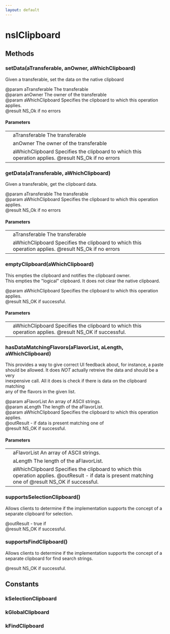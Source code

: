 ```yaml
---
layout: default
---
```


# nsIClipboard #

## Methods ##

### setData(aTransferable, anOwner, aWhichClipboard) ###
  
Given a transferable, set the data on the native clipboard  
  
@param  aTransferable The transferable  
@param  anOwner The owner of the transferable  
@param  aWhichClipboard Specifies the clipboard to which this operation applies.  
@result NS_Ok if no errors  
  

#### Parameters ####

<table>

<tr>
<td></td>
<td>aTransferable The transferable  
</td>
</tr>

<tr>
<td></td>
<td>anOwner The owner of the transferable  
</td>
</tr>

<tr>
<td></td>
<td>aWhichClipboard Specifies the clipboard to which this operation applies.  
@result NS_Ok if no errors  
</td>
</tr>

</table>

### getData(aTransferable, aWhichClipboard) ###
  
Given a transferable, get the clipboard data.  
  
@param  aTransferable The transferable  
@param  aWhichClipboard Specifies the clipboard to which this operation applies.  
@result NS_Ok if no errors  
  

#### Parameters ####

<table>

<tr>
<td></td>
<td>aTransferable The transferable  
</td>
</tr>

<tr>
<td></td>
<td>aWhichClipboard Specifies the clipboard to which this operation applies.  
@result NS_Ok if no errors  
</td>
</tr>

</table>

### emptyClipboard(aWhichClipboard) ###
  
This empties the clipboard and notifies the clipboard owner.  
This empties the "logical" clipboard. It does not clear the native clipboard.  
  
@param  aWhichClipboard Specifies the clipboard to which this operation applies.  
@result NS_OK if successful.  
  

#### Parameters ####

<table>

<tr>
<td></td>
<td>aWhichClipboard Specifies the clipboard to which this operation applies.  
@result NS_OK if successful.  
</td>
</tr>

</table>

### hasDataMatchingFlavors(aFlavorList, aLength, aWhichClipboard) ###
  
This provides a way to give correct UI feedback about, for instance, a paste   
should be allowed. It does _NOT_ actually retreive the data and should be a very  
inexpensive call. All it does is check if there is data on the clipboard matching  
any of the flavors in the given list.  
  
@param  aFlavorList     An array of ASCII strings.  
@param  aLength         The length of the aFlavorList.  
@param  aWhichClipboard Specifies the clipboard to which this operation applies.  
@outResult - if data is present matching one of   
@result NS_OK if successful.  
  

#### Parameters ####

<table>

<tr>
<td></td>
<td>aFlavorList     An array of ASCII strings.  
</td>
</tr>

<tr>
<td></td>
<td>aLength         The length of the aFlavorList.  
</td>
</tr>

<tr>
<td></td>
<td>aWhichClipboard Specifies the clipboard to which this operation applies.  
@outResult - if data is present matching one of   
@result NS_OK if successful.  
</td>
</tr>

</table>

### supportsSelectionClipboard() ###
  
Allows clients to determine if the implementation supports the concept of a   
separate clipboard for selection.  
  
@outResult - true if   
@result NS_OK if successful.  
  

### supportsFindClipboard() ###
  
Allows clients to determine if the implementation supports the concept of a  
separate clipboard for find search strings.  
  
@result NS_OK if successful.  
  

## Constants ##

### kSelectionClipboard ###

### kGlobalClipboard ###

### kFindClipboard ###
